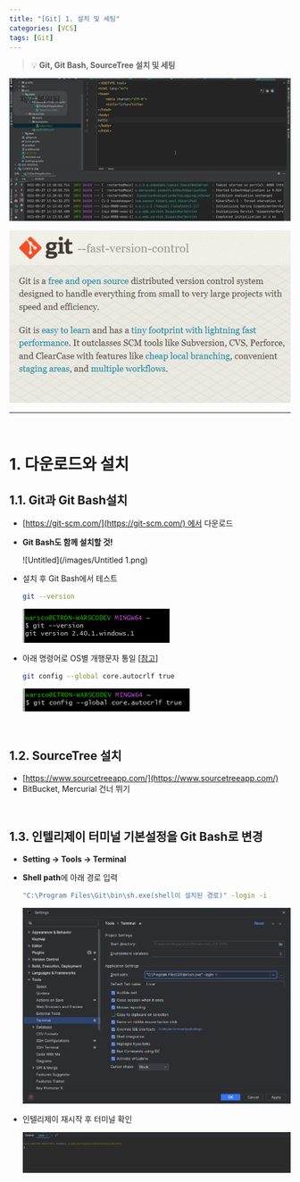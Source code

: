 ```yaml
---
title: "[Git] 1. 설치 및 세팅"
categories: [VCS]
tags: [Git]
---
```


> 💡 **Git, Git Bash, SourceTree 설치 및 세팅**

<img src="/images/May-27-2022 14-20-42.gif" alt="이미지4">

![image1](/images/Untitled.png)

---

<br>

# 1. 다운로드와 설치

## 1.1. Git과 Git Bash설치
- [https://git-scm.com/](https://git-scm.com/) 에서 다운로드
- **Git Bash도 함께 설치할 것!**
    
    ![Untitled](/images/Untitled 1.png)
    

- 설치 후 Git Bash에서 테스트
    
    ```bash
    git --version
    ```
    
    ![Untitled](/images/Untitled%202.png)
    

- 아래 명령어로 OS별 개행문자 통일 [[참고](https://director-joe.kr/89)]
    
    ```bash
    git config --global core.autocrlf true
    ```
    
    ![Untitled](/images/Untitled%203.png)
    
<br>

## 1.2. SourceTree 설치

- [https://www.sourcetreeapp.com/](https://www.sourcetreeapp.com/)
- BitBucket, Mercurial 건너 뛰기

<br>

## 1.3. 인텔리제이 터미널 기본설정을 Git Bash로 변경

- **Setting → Tools → Terminal**
- **Shell path**에 아래 경로 입력
    
    ```bash
    "C:\Program Files\Git\bin\sh.exe(shell이 설치된 경로)" -login -i
    ```
    
    ![Untitled](/images/Untitled%204.png)
    
- 인텔리제이 재시작 후 터미널 확인
    
    ![Untitled](/images/Untitled%205.png)